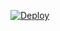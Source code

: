 [![Deploy](https://www.herokucdn.com/deploy/button.svg)](https://heroku.com/deploy?template=https://github.com/Fajarad03/Kucing)

